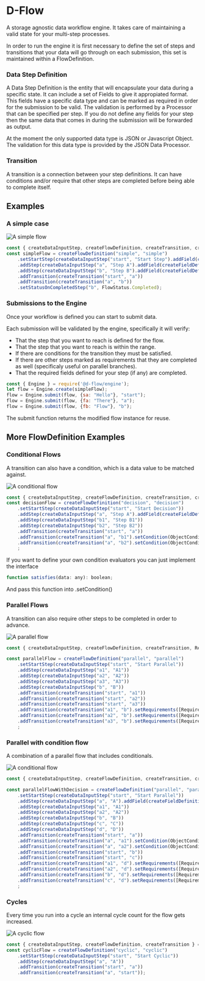 # D-Flow
A storage agnostic data workflow engine. It takes care of maintaining a valid state for your multi-step processes.

In order to run the engine it is first necessary to define the set of steps and transitions that your data will go through on each submission, this set is maintained within a FlowDefinition.

### Data Step Definition
A Data Step Definition is the entity that will encapsulate your data during a specific state. 
It can include a set of Fields to give it appropiated format. This fields have a specific data type and can be marked as required in order for the submission to be valid. The validation is performed by a Processor that can be specified per step.
If you do not define any fields for your step then the same data that comes in during the submission will be forwarded as output.

At the moment the only supported data type is JSON or Javascript Object. The validation for this data type is provided by the JSON Data Processor.

### Transition

A transition is a connection between your step definitions. It can have conditions and/or require that other steps are completed before being able to complete itself.

## Examples

### A simple case

![A simple flow](https://vasquezruiz.com/pub/img/dflow/simple.png "Simple flow")

```javascript
const { createDataInputStep, createFlowDefinition, createTransition, createFieldDefinition, FlowStatus } = require('@d-flow/engine');
const simpleFlow = createFlowDefinition("simple", "simple")
    .setStartStep(createDataInputStep("start", "Start Step").addField(createFieldDefinition("sa", "string", "Start A")))
    .addStep(createDataInputStep("a", "Step A").addField(createFieldDefinition("fa", "number", "Field A")))
    .addStep(createDataInputStep("b", "Step B").addField(createFieldDefinition("fb", "string", "Field B")))
    .addTransition(createTransition("start", "a"))
    .addTransition(createTransition("a", "b"))
    .setStatusOnCompletedStep("b", FlowStatus.Completed);
```

### Submissions to the Engine

Once your workflow is defined you can start to submit data.

Each submission will be validated by the engine, specifically it will verify:
- That the step that you want to reach is defined for the flow.
- That the step that you want to reach is within the range.
- If there are conditions for the transition they must be satisfied.
- If there are other steps marked as requirements that they are completed as well (specificaly useful on parallel branches).
- That the required fields defined for your step (if any) are completed.

```javascript
const { Engine } = require('@d-flow/engine');
let flow = Engine.create(simpleFlow);
flow = Engine.submit(flow, {sa: "Hello"}, "start");
flow = Engine.submit(flow, {fa: "There"}, "a");
flow = Engine.submit(flow, {fb: "Flow"}, "b");
```

The submit function returns the modified flow instance for reuse.

## More FlowDefinition Examples

### Conditional Flows

A transition can also have a condition, which is a data value to be matched against.

![A conditional flow](https://vasquezruiz.com/pub/img/dflow/condition.png "Conditional flow")
```javascript
const { createDataInputStep, createFlowDefinition, createTransition, createFieldDefinition, ObjectConditions} = require('@d-flow/engine');
const decisionFlow = createFlowDefinition("decision", "decision")
    .setStartStep(createDataInputStep("start", "Start Decision"))
    .addStep(createDataInputStep("a", "Step A").addField(createFieldDefinition("fa", "number", "Field A")))
    .addStep(createDataInputStep("b1", "Step B1"))
    .addStep(createDataInputStep("b2", "Step B2"))
    .addTransition(createTransition("start", "a"))
    .addTransition(createTransition("a", "b1").setCondition(ObjectConditions.equals("fa", 10)))
    .addTransition(createTransition("a", "b2").setCondition(ObjectConditions.equals("fa", 20)))
    ;
```
If you want to define your own condition evaluators you can just implement the interface
```javascript
function satisfies(data: any): boolean;
```
And pass this function into .setCondition()

### Parallel Flows

A transition can also require other steps to be completed in order to advance.

![A parallel flow](https://vasquezruiz.com/pub/img/dflow/parallel.png "Parallel flow")
```javascript
const { createDataInputStep, createFlowDefinition, createTransition, Requirements} = require('@d-flow/engine');

const parallelFlow = createFlowDefinition("parallel", "parallel")
    .setStartStep(createDataInputStep("start", "Start Parallel"))
    .addStep(createDataInputStep("a1", "A1"))
    .addStep(createDataInputStep("a2", "A2"))
    .addStep(createDataInputStep("a3", "A3"))
    .addStep(createDataInputStep("b", "B"))
    .addTransition(createTransition("start", "a1"))
    .addTransition(createTransition("start", "a2"))
    .addTransition(createTransition("start", "a3"))
    .addTransition(createTransition("a1", "b").setRequirements([Requirements.requiresAll(["a2", "a3"])]))
    .addTransition(createTransition("a2", "b").setRequirements([Requirements.requiresAll(["a1", "a3"])]))
    .addTransition(createTransition("a3", "b").setRequirements([Requirements.requiresAll(["a2", "a1"])]))
    ;
```

### Parallel with condition flow

A combination of a parallel flow that includes conditionals.

![A conditional flow](https://vasquezruiz.com/pub/img/dflow/parallel-condition.png "Parallel Conditional flow")

```javascript
const { createDataInputStep, createFlowDefinition, createTransition, createFieldDefinition, ObjectConditions, Requirements} = require('@d-flow/engine');

const parallelFlowWithDecision = createFlowDefinition("parallel", "parallel")
    .setStartStep(createDataInputStep("start", "Start Parallel"))
    .addStep(createDataInputStep("a", "A").addField(createFieldDefinition("fa", "number", "Field A")))
    .addStep(createDataInputStep("a1", "A1"))
    .addStep(createDataInputStep("a2", "A2"))
    .addStep(createDataInputStep("b", "B"))
    .addStep(createDataInputStep("c", "C"))
    .addStep(createDataInputStep("d", "D"))
    .addTransition(createTransition("start", "a"))
    .addTransition(createTransition("a", "a1").setCondition(ObjectConditions.equals("fa", 10)))
    .addTransition(createTransition("a", "a2").setCondition(ObjectConditions.equals("fa", 20)))
    .addTransition(createTransition("start", "b"))
    .addTransition(createTransition("start", "c"))
    .addTransition(createTransition("a1", "d").setRequirements([Requirements.requiresAll(["b", "c"])]))
    .addTransition(createTransition("a2", "d").setRequirements([Requirements.requiresAll(["b", "c"])]))
    .addTransition(createTransition("b", "d").setRequirements([Requirements.requiresAny(["a2", "a1"]), Requirements.requiresAll(["c"])]))
    .addTransition(createTransition("c", "d").setRequirements([Requirements.requiresAny(["a2", "a1"]), Requirements.requiresAll(["b"])]))
    ;
```

### Cycles

Every time you run into a cycle an internal cycle count for the flow gets increased.

![A cyclic flow](https://vasquezruiz.com/pub/img/dflow/cycle.png "Cyclic flow")

```javascript
const { createDataInputStep, createFlowDefinition, createTransition } = require('@d-flow/engine');
const cyclicFlow = createFlowDefinition("cyclic", "cyclic")
    .setStartStep(createDataInputStep("start", "Start Cyclic"))
    .addStep(createDataInputStep("a", "A"))
    .addTransition(createTransition("start", "a"))
    .addTransition(createTransition("a", "start"));
```